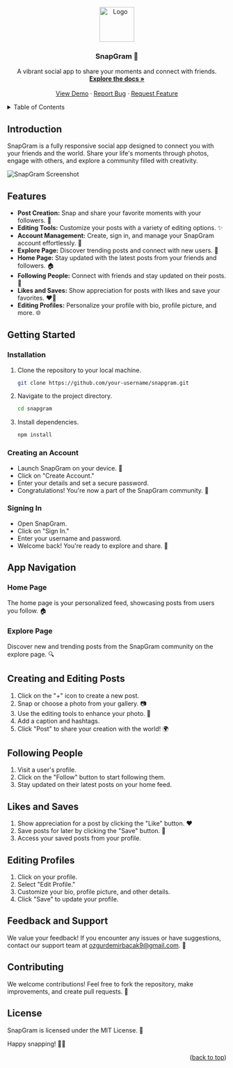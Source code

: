 <!DOCTYPE html>
<html lang="en">
<head>
  <meta charset="UTF-8">
  <meta name="viewport" content="width=device-width, initial-scale=1.0">
  <title>SnapGram </title>
</head>
<body>

<a name="readme-top"></a>

<!-- Project Shields -->
<div align="center">
  <a href="https://github.com/your-username/snapgram">
    <!-- Replace the path with your SnapGram logo -->
    <img src="path/to/your/logo.png" alt="Logo" width="80" height="80">
  </a>

  <h3 align="center">SnapGram 📸</h3>

  <p align="center">
    A vibrant social app to share your moments and connect with friends.
    <br />
    <a href="https://github.com/Ahmed-Magdy-Talaat/social-media-website"><strong>Explore the docs »</strong></a>
    <br />
    <br />
    <a href="https://github.com/Ahmed-Magdy-Talaat/social-media-website">View Demo</a>
    ·
    <a href="https://github.com/Ahmed-Magdy-Talaat/social-media-website/issues">Report Bug</a>
    ·
    <a href="https://github.com/Ahmed-Magdy-Talaat/social-media-website/issues">Request Feature</a>
  </p>
</div>

<!-- Table of Contents -->
<details>
  <summary>Table of Contents</summary>
  <ol>
    <li><a href="#introduction">Introduction</a></li>
    <li><a href="#features">Features</a></li>
    <li><a href="#getting-started">Getting Started</a>
      <ul>
        <li><a href="#installation">Installation</a></li>
        <li><a href="#creating-an-account">Creating an Account</a></li>
        <li><a href="#signing-in">Signing In</a></li>
      </ul>
    </li>
    <li><a href="#app-navigation">App Navigation</a>
      <ul>
        <li><a href="#home-page">Home Page</a></li>
        <li><a href="#explore-page">Explore Page</a></li>
      </ul>
    </li>
    <li><a href="#creating-and-editing-posts">Creating and Editing Posts</a></li>
    <li><a href="#following-people">Following People</a></li>
    <li><a href="#likes-and-saves">Likes and Saves</a></li>
    <li><a href="#editing-profiles">Editing Profiles</a></li>
    <li><a href="#feedback-and-support">Feedback and Support</a></li>
    <li><a href="#contributing">Contributing</a></li>
    <li><a href="#license">License</a></li>
  </ol>
</details>

<!-- Introduction -->
## Introduction

SnapGram is a fully responsive social app designed to connect you with your friends and the world. Share your life's moments through photos, engage with others, and explore a community filled with creativity.

![SnapGram Screenshot](./ClientSide/to/screenshot.png)

<!-- Features -->
## Features

- **Post Creation:** Snap and share your favorite moments with your followers. 📸
- **Editing Tools:** Customize your posts with a variety of editing options. ✨
- **Account Management:** Create, sign in, and manage your SnapGram account effortlessly. 🤳
- **Explore Page:** Discover trending posts and connect with new users. 🚀
- **Home Page:** Stay updated with the latest posts from your friends and followers. 🏠
- **Following People:** Connect with friends and stay updated on their posts. 👥
- **Likes and Saves:** Show appreciation for posts with likes and save your favorites. ❤️🔖
- **Editing Profiles:** Personalize your profile with bio, profile picture, and more. 🌐

<!-- Getting Started -->
## Getting Started

### Installation

1. Clone the repository to your local machine.

    ```sh
    git clone https://github.com/your-username/snapgram.git
    ```

2. Navigate to the project directory.

    ```sh
    cd snapgram
    ```

3. Install dependencies.

    ```sh
    npm install
    ```

### Creating an Account

- Launch SnapGram on your device. 📱
- Click on "Create Account."
- Enter your details and set a secure password.
- Congratulations! You're now a part of the SnapGram community. 🎉

### Signing In

- Open SnapGram.
- Click on "Sign In."
- Enter your username and password.
- Welcome back! You're ready to explore and share. 🚀

<!-- App Navigation -->
## App Navigation

### Home Page

The home page is your personalized feed, showcasing posts from users you follow. 🏠

### Explore Page

Discover new and trending posts from the SnapGram community on the explore page. 🔍

<!-- Creating and Editing Posts -->
## Creating and Editing Posts

1. Click on the "+" icon to create a new post.
2. Snap or choose a photo from your gallery. 📷
3. Use the editing tools to enhance your photo. 🎨
4. Add a caption and hashtags.
5. Click "Post" to share your creation with the world! 🌍

<!-- Following People -->
## Following People

1. Visit a user's profile.
2. Click on the "Follow" button to start following them.
3. Stay updated on their latest posts on your home feed.

<!-- Likes and Saves -->
## Likes and Saves

1. Show appreciation for a post by clicking the "Like" button. ❤️
2. Save posts for later by clicking the "Save" button. 🔖
3. Access your saved posts from your profile.

<!-- Editing Profiles -->
## Editing Profiles

1. Click on your profile.
2. Select "Edit Profile."
3. Customize your bio, profile picture, and other details.
4. Click "Save" to update your profile.

<!-- Feedback and Support -->
## Feedback and Support

We value your feedback! If you encounter any issues or have suggestions, contact our support team at ozgurdemirbacak9@gmail.com. 💌

<!-- Contributing -->
## Contributing

We welcome contributions! Feel free to fork the repository, make improvements, and create pull requests. 🤝

<!-- License -->
## License

SnapGram is licensed under the MIT License. 📜

Happy snapping! 📸✨

<!-- Back to Top -->
<p align="right">(<a href="#readme-top">back to top</a>)</p>

</body>
</html>
